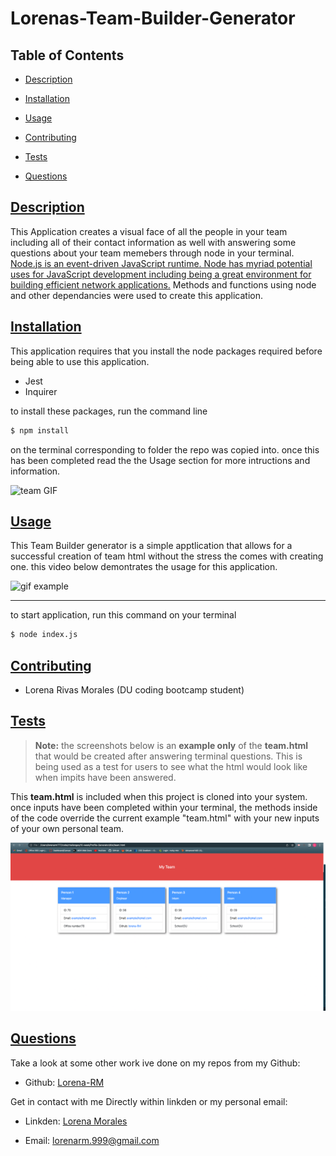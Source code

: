 # Lorenas-Team-Builder-Generator
## Table of Contents
* [Description](#description)

* [Installation](#installation)

* [Usage](#usage)

* [Contributing](#contributing)

* [Tests](#tests)

* [Questions](#questions)


## [Description](#table-of-contents)
This Application creates a visual face of all the people in your team including all of their contact information as well with answering some questions about your team memebers through node in your terminal. [Node.js is an event-driven JavaScript runtime. Node has myriad potential uses for JavaScript development including being a great environment for building efficient network applications.](https://www.codecademy.com/learn/learn-node-js?g_network=g&g_device=c&g_adid=493445637773&g_keyword=&g_acctid=243-039-7011&g_campaign=US+DSA+-+Languages&g_adgroupid=122445285808&g_keywordid=dsa-1146233727759&g_adtype=search&g_campaignid=12055674944&utm_term=&utm_campaign=&utm_content=493445637773&utm_id=t_dsa-1146233727759:ag_122445285808:cp_12055674944:n_g:d_c&utm_source=google&utm_medium=paid-search&utm_term=&utm_campaign=&utm_content=493445637773&gclid=CjwKCAjwm8WZBhBUEiwA178UnDKwQa6ac4CVwSf088FxZPEy7ppP8-bZx-Crv6-Z427B9DKJLAf-shoCLkgQAvD_BwE) Methods and functions using node and other dependancies were used to create this application. 

## [Installation](#table-of-contents)
This application requires that you install the node packages required before being able to use this application. 

* Jest
* Inquirer

to install these packages, run the command line
```md
$ npm install
```
on the terminal corresponding to folder the repo was copied into.
once this has been completed read the the Usage section for more intructions and information.

![team GIF][gif]

[gif]: ./images/firstexample.gif "Screen Recording of website"

## [Usage](#table-of-contents)
This Team Builder generator is a simple apptlication that allows for a successful creation of team html without the stress the comes with creating one. this video below demontrates the usage for this application.

![gif example](./images/example.gif)

---

to start application, run this command on your terminal
```md
$ node index.js
```

## [Contributing](#table-of-contents)
- Lorena Rivas Morales (DU coding bootcamp student)

## [Tests](#table-of-contents)
> **Note:** the screenshots below is an **example only** of the **team.html** that would be created after answering terminal questions. This is being used as a test for users to see what the html would look like when impits have been answered.

This **team.html** is included when this project is cloned into your system. once inputs have been completed within your terminal, the methods inside of the code override the current example "team.html" with your new inputs of your own personal team.

![screenshot example](./images/Screen%20Shot%202022-09-26%20at%206.28.19%20PM.png)

## [Questions](#table-of-contents)

Take a look at some other work ive done on my repos from my Github:

* Github: [Lorena-RM](https://github.com/Lorena-RM)

Get in contact with me Directly within linkden or my personal email:

* Linkden: [Lorena Morales](https://www.linkedin.com/in/lorena-morales-496855240/)

* Email: [lorenarm.999@gmail.com](mailto:lorenarm.999@gmail.com)
